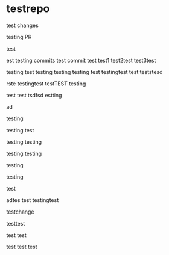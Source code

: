 # testrepo

test changes

testing PR

test


est
testing commits
test commit
test
test1
test2test
test3test

testing
test
testing
testing
testing
test
testingtest
test
teststesd

rste
testingtest
testTEST
testing


test
test
tsdfsd
estting

ad

testing

testing
test

testing
testing

testing
testing

testing

testing


test

adtes
test
testingtest

testchange

testtest

test
test

test
test
test

